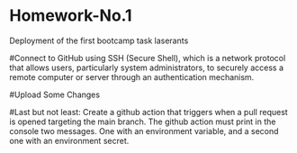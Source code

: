 # Homework-No.1
Deployment of the first bootcamp task laserants

#Connect to GitHub using SSH (Secure Shell), which is a network protocol that allows users, particularly system administrators, to securely access a remote computer or server through an authentication mechanism.

#Upload Some Changes

#Last but not least: Create a github action that triggers when a pull request is opened targeting the main branch. The github action must print in the console two messages. One with an environment variable, and a second one with an environment secret.